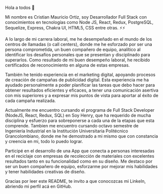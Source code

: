  Hola a todos 👋

Mi nombre es Cristian Mauricio Ortiz, soy Desarrollador Full Stack con conocimientos en tecnologías como Node JS, React, Redux, PostgreSQL, Sequelize, Express, Chakra UI, HTML5, CSS entre otras. ⚡⚡

A lo largo de mi carrera laboral, me he desempeñado en el mundo de los centros de llamadas (o call centers), donde me he esforzado por ser una persona comprometida, un buen compañero de equipo, analítico al identificar los desafíos personales que se presentan y disciplinado para superarlos. Como resultado de mi buen desempeño laboral, he recibido certificados de reconocimiento en alguna de estas empresas.

También he tenido experiencia en el marketing digital, apoyando procesos de creación de campañas de publicidad digital. Esta experiencia me ha ayudado personalmente a poder planificar las tareas que debo hacer para obtener resultados eficientes y eficaces, a tener una comunicación asertiva con mis superiores y a expresar mis puntos de vista para aportar al éxito de cada campaña realizada.

Actualmente me encuentro cursando el programa de Full Stack Developer (NodeJS, React, Redux, SQL) en Soy Henry, que ha requerido de mucha disciplina y esfuerzo para sobreponerse a cada una de la etapas que esta comprende. Tambien me encuentro cursando octavo semestre de Ingeniería Industrial en la Institución Universitaria Politécnico Grancolombiano, donde me he demostrado a mi mismo que con constancia y creencia en mi, todo lo puedo lograr.

Participé en el desarrollo de una App que conecta a personas interesadas en el reciclaje con empresas de recolección de materiales con excelentes resultados tanto en su funcionalidad como en su diseño. Me destaco por ser un buen compañero de equipo, esforzarme por mejorar mis habilidades y tener habilidades creativas de diseño.

Gracias por leer este README, te invito a que conocozcas mi LinkeIn, abriendo mi perfil acá en GitHub.
